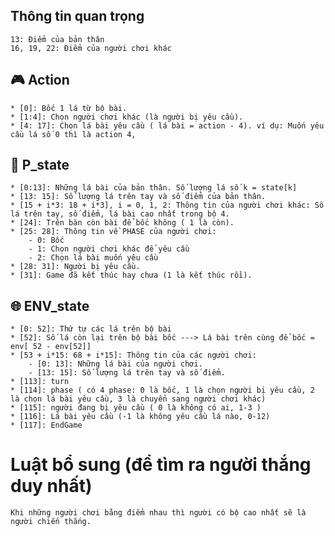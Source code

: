 ##  Thông tin quan trọng
    13: Điểm của bản thân
    16, 19, 22: Điểm của người chơi khác
    
## :video_game: Action
    * [0]: Bốc 1 lá từ bộ bài.
    * [1:4]: Chọn người chơi khác (là người bị yêu cầu).
    * [4: 17]: Chọn lá bài yêu cầu ( lá bài = action - 4). ví dụ: Muốn yêu cầu lá số 0 thì là action 4, 
    
## :bust_in_silhouette: P_state
    * [0:13]: Những lá bài của bản thân. Số lượng lá số k = state[k]
    * [13: 15]: Số lượng lá trên tay và số điểm của bản thân.
    * [15 + i*3: 18 + i*3], i = 0, 1, 2: Thông tin của người chơi khác: Số lá trên tay, số điểm, lá bài cao nhất trong bộ 4.
    * [24]: Trên bàn còn bài để bốc không ( 1 là còn).
    * [25: 28]: Thông tin về PHASE của người chơi:
        - 0: Bốc
        - 1: Chọn người chơi khác để yêu cầu
        - 2: Chọn lá bài muốn yêu cầu
    * [28: 31]: Người bị yêu cầu.
    * [31]: Game đã kết thúc hay chưa (1 là kết thúc rồi).
## :globe_with_meridians: ENV_state
    * [0: 52]: Thứ tự các lá trên bộ bài
    * [52]: Số lá còn lại trên bộ bài bốc ---> Lá bài trên cùng để bốc = env[ 52 - env[52]]
    * [53 + i*15: 68 + i*15]: Thông tin của các người chơi:
        - [0: 13]: Những lá bài của người chơi.
        - [13: 15]: Số lượng lá trên tay và số điểm.
    * [113]: turn
    * [114]: phase ( có 4 phase: 0 là bốc, 1 là chọn người bị yêu cầu, 2 là chọn lá bài yêu cầu, 3 là chuyển sang người chơi khác)
    * [115]: người đang bị yêu cầu ( 0 là không có ai, 1-3 )
    * [116]: Lá bài yêu cầu (-1 là không yêu cầu lá nào, 0-12)
    * [117]: EndGame
    
# Luật bổ sung **(để tìm ra người thắng duy nhất)**
    Khi những người chơi bằng điểm nhau thì người có bộ cao nhất sẽ là người chiến thắng.
